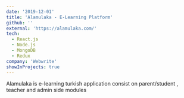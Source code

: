 ```yaml
---
date: '2019-12-01'
title: 'Alamulaka - E-Learning Platform'
github: ''
external: 'https://alamulaka.com/'
tech:
  - React.js
  - Node.js
  - MongoDB
  - Redux
company: 'Webwrite'
showInProjects: true
---
```


Alamulaka is e-learning turkish application consist on parent/student , teacher and admin side modules
